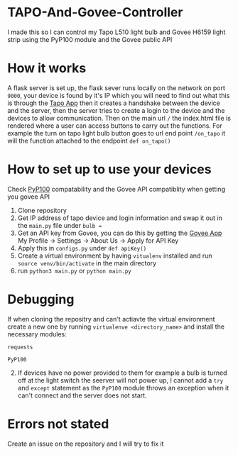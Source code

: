 # TAPO-And-Govee-Controller
I made this so I can control my Tapo L510 light bulb and Govee H6159 light strip using 
the PyP100 module and the Govee public API

# How it works
A flask server is set up, the flask sever runs locally on the network on port ```9000```,
your device is found by it's IP which you will need to find out what this is through 
the [Tapo App](https://apps.apple.com/gb/app/tp-link-tapo/id1472718009) then it creates a
handshake between the device and the server, then the server tries to create a login
to the device and the devices to allow communication. Then on the main url ```/```
the index.html file is rendered where a user can access buttons to carry out the functions.
For example the turn on tapo light bulb button goes to url end point ```/on_tapo``` it will
the function attached to the endpoint ```def on_tapo()```

# How to set up to use your devices
Check [PyP100](https://pypi.org/project/PyP100/) compatability and the Govee API compatiblity
when getting you govee API
1. Clone repository 
2. Get IP address of tapo device and login information and swap it out in the ```main.py```
file under ```bulb =``` 
3. Get an API key from Govee, you can do this by getting the 
[Govee App](https://www.govee.com/govee-home)
My Profile -> Settings -> About Us -> Apply for API Key
4. Apply this in ```configs.py``` under ```def apiKey()```
5. Create a virtual environment by having ```vitualenv``` installed and run 
```source venv/bin/activate``` in the main directory
6. run ```python3 main.py``` or ```python main.py```

# Debugging
If when cloning the repositry and can't actiavte the virtual environment create a new one by
running ```virtualenve <directory_name>``` and install the necessary modules:

```requests``` 

```PyP100```

2. If devices have no power provided to them for example a bulb is turned off at the light
switch the seerver will not power up, I cannot add a ```try``` and ```except``` statement as the
```PyP100``` module throws an exception when it can't connect and the server does not start.

# Errors not stated
Create an issue on the repository and I will try to fix it
